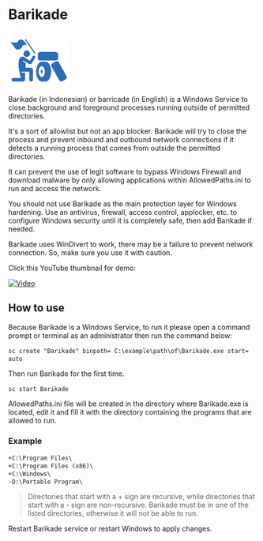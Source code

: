 # Barikade
![](https://raw.githubusercontent.com/cdhtlr/Barikade/main/logo.png "Barikadde Logo")

Barikade (in Indonesian) or barricade (in English) is a Windows Service to close background and foreground processes running outside of permitted directories.

It's a sort of allowlist but not an app blocker. Barikade will try to close the process and prevent inbound and outbound network connections if it detects a running process that comes from outside the permitted directories.

It can prevent the use of legit software to bypass Windows Firewall and download malware by only allowing applications within AllowedPaths.ini to run and access the network.

You should not use Barikade as the main protection layer for Windows hardening. Use an antivirus, firewall, access control, applocker, etc. to configure Windows security until it is completely safe, then add Barikade if needed.

Barikade uses WinDivert to work, there may be a failure to prevent network connection. So, make sure you use it with caution.

Click this YouTube thumbnail for demo:

[![Video](https://img.youtube.com/vi/oyM5S3AnAnU/hqdefault.jpg)](https://www.youtube.com/watch?v=oyM5S3AnAnU)

## How to use
Because Barikade is a Windows Service, to run it please open a command prompt or terminal as an administrator then run the command below:
```
sc create "Barikade" binpath= C:\example\path\of\Barikade.exe start= auto
```

Then run Barikade for the first time.
```
sc start Barikade
```

AllowedPaths.ini file will be created in the directory where Barikade.exe is located, edit it and fill it with the directory containing the programs that are allowed to run.

### Example
```
+C:\Program Files\
+C:\Program Files (x86)\
+C:\Windows\
-D:\Portable Program\
```

> Directories that start with a + sign are recursive, while directories that start with a - sign are non-recursive.
> Barikade must be in one of the listed directories, otherwise it will not be able to run.

Restart Barikade service or restart Windows to apply changes.
